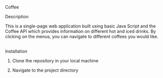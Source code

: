 Coffee

Description 

This is a single-page web application built using basic Java Script and the Coffee API which provides information on different hot and iced drinks. By clicking on the menus, you can navigate to different coffees you would like.  


Installation 

1. Clone the repository in your local machine 

2. Navigate to the project directory 
